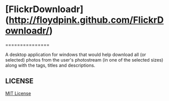 # [FlickrDownloadr] (http://floydpink.github.com/FlickrDownloadr/)
===============

A desktop application for windows that would help download all (or selected) photos from the user's photostream (in one of the selected sizes) along with the tags, titles and descriptions.

## LICENSE
[MIT License](https://github.com/floydpink/FlickrDownloadr/blob/master/LICENCE.md)